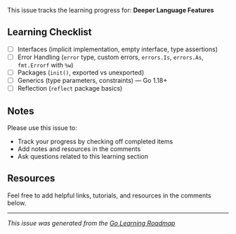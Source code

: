 This issue tracks the learning progress for: **Deeper Language Features**

## Learning Checklist

- [ ] Interfaces (implicit implementation, empty interface, type assertions)
- [ ] Error Handling (`error` type, custom errors, `errors.Is`, `errors.As`, `fmt.Errorf` with `%w`)
- [ ] Packages (`init()`, exported vs unexported)
- [ ] Generics (type parameters, constraints) — Go 1.18+
- [ ] Reflection (`reflect` package basics)

## Notes

Please use this issue to:
- Track your progress by checking off completed items
- Add notes and resources in the comments
- Ask questions related to this learning section

## Resources

Feel free to add helpful links, tutorials, and resources in the comments below.

---
*This issue was generated from the [Go Learning Roadmap](README.md)*
